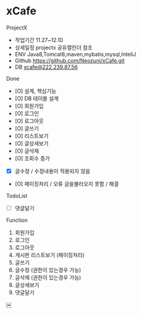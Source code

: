 # xCafe
ProjectX 

* 작업기간	11.27~12.10
* 상세일정     projectx 공유캘린더 참조
* ENV	        Java8,Tomcat8,maven,mybatis,mysql,InteliJ
* Github	https://github.com/Neozuni/xCafe.git
* DB		xcafe@222.239.87.56


Done
- [O] 설계, 핵심기능
- [O] DB 테이블 설계
- [O] 회원가입
- [O] 로그인
- [O] 로그아웃
- [O] 글쓰기
- [O] 리스트보기
- [O] 글상세보기 
- [O] 글삭제
- [O] 조회수 증가
- [X] 글수정 / 수정내용이 적용되지 않음
- [O] 페이징처리 / 오류 글을불러오지 못함 / 해결

TodoList
- [ ] 댓글달기


Function
1. 회원가입
2. 로그인
3. 로그아웃
4. 게시판 리스트보기 (페이징처리)
5. 글쓰기
6. 글수정 (권한이 있는경우 가능)
7. 글삭제 (권한이 있는경우 가능)
8. 글상세보기 
9. 댓글달기



￼





